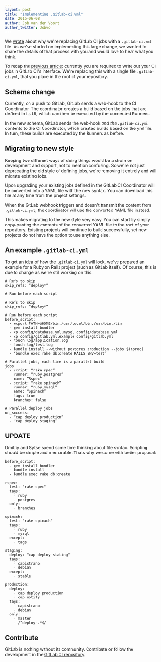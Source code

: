 ```yaml
---
layout: post
title: "Implementing .gitlab-ci.yml"
date: 2015-06-08
author: Job van der Voort
author_twitter: Jobvo
---
```


We [wrote] about why we're replacing GitLab CI jobs with a `.gitlab-ci.yml` file.
As we've started on implementing this large change, we wanted to share the details
of that process with you and would love to hear what you think.

<!-- more -->

To recap the [previous article]:
currently you are required to write out your CI jobs in GitLab CI's interface.
We're replacing this with a single file `.gitlab-ci.yml`, that you place in the root
of your repository.

## Schema change

Currently, on a push to GitLab, GitLab sends a web-hook to the CI Coordinator.
The coordinator creates a build based on the jobs that are defined in its UI,
which can then be executed by the connected Runners.

In the new schema, GitLab sends the web-hook _and the `.gitlab-ci.yml`_ contents
to the CI Coordinator, which creates builds based on the yml file. In turn,
these builds are executed by the Runners as before.

## Migrating to new style

Keeping two different ways of doing things would be a strain on development and
support, not to mention confusing. So we're not just deprecating the old style
of defining jobs, we're removing it entirely and will migrate existing jobs.

Upon upgrading your existing jobs defined in the GitLab CI Coordinator will be
converted into a YAML file with the new syntax. You can download this file at any
time from the project settings.

When the GitLab webhook triggers and doesn't transmit the content from `.gitlab-ci.yml`,
the coordinator will use the converted YAML file instead.

This makes migrating to the new style very easy. You can start by simply copy-pasting
the contents of the converted YAML file to the root of your repository. Existing projects
will continue to build successfully, yet new projects do not have the option to
use anything else.

## An example `.gitlab-ci.yml`

To get an idea of how the `.gitlab-ci.yml` will look, we've prepared an example
for a Ruby on Rails project (such as GitLab itself). Of course, this is due to
change as we're still working on this.

```
# Refs to skip
skip_refs: “deploy*”

# Run before each script

# Refs to skip
skip_refs: “deploy*”

# Run before each script
before_script:
  - export PATH=$HOME/bin:/usr/local/bin:/usr/bin:/bin
  - gem install bundler
  - cp config/database.yml.mysql config/database.yml
  - cp config/gitlab.yml.example config/gitlab.yml
  - touch log/application.log
  - touch log/test.log
  - bundle install --without postgres production --jobs $(nproc)
  - “bundle exec rake db:create RAILS_ENV=test”

# Parallel jobs, each line is a parallel build
jobs:
  - script: “rake spec”
    runner: “ruby,postgres”
    name: “Rspec”
  - script: “rake spinach”
    runner: “ruby,mysql”
    name: “Spinach”
    tags: true
    branches: false

# Parallel deploy jobs
on_success:
  - “cap deploy production”
  - “cap deploy staging”
```

<a id="update"></a>

## UPDATE

Dmitriy and Sytse spend some time thinking about file syntax.
Scripting should be simple and memorable. Thats why we come with better proposal:

```
before_script:
  - gem install bundler
  - bundle install
  - bundle exec rake db:create

rspec:
  test: "rake spec"
  tags:
    - ruby
    - postgres
  only:
    - branches

spinach:
  test: "rake spinach"
  tags:
    - ruby
    - mysql
  except:
    - tags

staging:
  deploy: "cap deploy stating"
  tags:
    - capistrano
    - debian
  except:
    - stable

production:
  deploy:
    - cap deploy production
    - cap notify
  tags:
    - capistrano
    - debian
  only:
    - master
    - /^deploy-.*$/
```

## Contribute

GitLab is nothing without its community.
Contribute or follow the development in the [GitLab CI repository].

[wrote]: https://about.gitlab.com/2015/05/06/why-were-replacing-gitlab-ci-jobs-with-gitlab-ci-dot-yml/
[previous article]: https://about.gitlab.com/2015/05/06/why-were-replacing-gitlab-ci-jobs-with-gitlab-ci-dot-yml/
[GitLab CI repository]: https://gitlab.com/gitlab-org/gitlab-ci/commit/c2c9236cde807e98ff9571f8d23ac4def75eb9ba